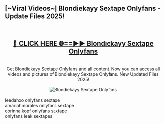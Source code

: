 <h2>[~Viral Videos~] Blondiekayy Sextape Onlyfans - Update Files 2025!</h2>
<br>
<div align="center">
<h2><a href="https://betterlinks.top/A2PfLJ" rel="nofollow">🔴 CLICK HERE 🌐==►► Blondiekayy Sextape Onlyfans</a></h2>
<br>
Get Blondiekayy Sextape Onlyfans and all content. Now you can access all videos and pictures of Blondiekayy Sextape Onlyfans. New Updated Files 2025!
<br>
<br>
<a href="https://betterlinks.top/A2PfLJ" rel="nofollow" data-target="animated-image.originalLink"><img src="https://i.ibb.co.com/WyWwxjT/player-gif2.gif" alt="Blondiekayy Sextape Onlyfans" style="max-width: 100%; display: inline-block;" data-target="animated-image.originalImage"></a>
</div>
<br>
leedahxo onlyfans sextape<br>
amariahmorales onlyfans sextape<br>
corinna kopf onlyfans sextape<br>
onlyfans leak sextapes